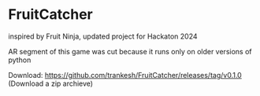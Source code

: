 # FruitCatcher
inspired by Fruit Ninja, updated project for Hackaton 2024

AR segment of this game was cut because it runs only on older versions of python

Download: https://github.com/trankesh/FruitCatcher/releases/tag/v0.1.0 (Download a zip archieve)
